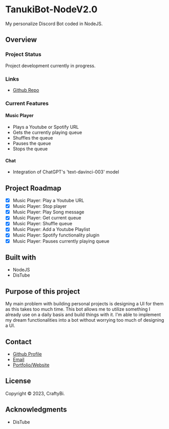 # TanukiBot-NodeV2.0

My personalize Discord Bot coded in NodeJS.

## Overview

### Project Status

Project development currently in progress.

### Links

- [Github Repo](https://github.com/PomPoko-lab/TanukiBot-NodeV2.0 'TanukiBot V2 Repo')

### Current Features

#### Music Player
- Plays a Youtube or Spotify URL
- Gets the currently playing queue
- Shuffles the queue
- Pauses the queue
- Stops the queue
#### Chat
- Integration of ChatGPT's 'text-davinci-003' model


## Project Roadmap

- [x] Music Player: Play a Youtube URL
- [x] Music Player: Stop player
- [x] Music Player: Play Song message
- [x] Music Player: Get current queue
- [x] Music Player: Shuffle queue
- [x] Music Player: Add a Youtube Playlist
- [x] Music Player: Spotify functionality plugin
- [x] Music Player: Pauses currently playing queue

## Built with

- NodeJS
- DisTube

## Purpose of this project

My main problem with building personal projects is designing a UI for them as this takes too much time. This bot allows me to utilize something I already use on a daily basis and build things with it. I'm able to implement my dream functionalities into a bot without worrying too much of designing a UI.

## Contact

- [Github Profile](https://github.com/PomPoko-lab 'PomPoko-lab')
- [Email](mailto:hello@pompoko.io 'My Email')
- [Portfolio/Website](https://pompoko.io/ 'Portfolio')

## License

Copyright &copy; 2023, CraftyBi.

## Acknowledgments

- DisTube
